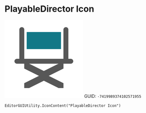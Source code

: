 # PlayableDirector Icon
![](/img/PlayableDirector%20Icon.png)
GUID: `-7419989374102571955`
```
EditorGUIUtility.IconContent("PlayableDirector Icon")
```
